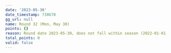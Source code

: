 ```yaml
---
date: '2023-05-30'
date_timestamp: 738670
gg_url: null
name: Round 32 (Mon, May 30)
points: {}
reason: Round date 2023-05-30, does not fall within season (2022-01-01 to 2022-12-30)
total_points: 0
valid: false
---
```

